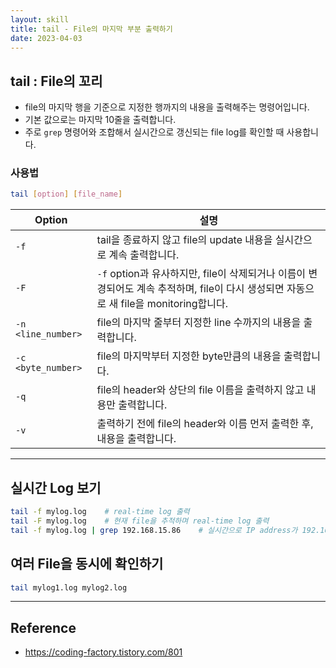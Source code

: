 ```yaml
---
layout: skill
title: tail - File의 마지막 부분 출력하기
date: 2023-04-03
---
```



## tail : File의 꼬리

- file의 마지막 행을 기준으로 지정한 행까지의 내용을 출력해주는 명령어입니다.
- 기본 값으로는 마지막 10줄을 출력합니다.
- 주로 `grep` 명령어와 조합해서 실시간으로 갱신되는 file log를 확인할 때 사용합니다.


### 사용법

```sh
tail [option] [file_name]
```

| Option | 설명 |
| --- | --- |
| `-f` | tail을 종료하지 않고 file의 update 내용을 실시간으로 계속 출력합니다. |
| `-F` | `-f` option과 유사하지만, file이 삭제되거나 이름이 변경되어도 계속 추적하며, file이 다시 생성되면 자동으로 새 file을 monitoring합니다. |
| `-n <line_number>` | file의 마지막 줄부터 지정한 line 수까지의 내용을 출력합니다. |
| `-c <byte_number>` | file의 마지막부터 지정한 byte만큼의 내용을 출력합니다. |
| `-q` | file의 header와 상단의 file 이름을 출력하지 않고 내용만 출력합니다. |
| `-v` | 출력하기 전에 file의 header와 이름 먼저 출력한 후, 내용을 출력합니다. |


---


## 실시간 Log 보기

```sh
tail -f mylog.log    # real-time log 출력
tail -F mylog.log    # 현재 file을 추적하며 real-time log 출력
tail -f mylog.log | grep 192.168.15.86    # 실시간으로 IP address가 192.168.42.12인 행만 추출
```


## 여러 File을 동시에 확인하기

```sh
tail mylog1.log mylog2.log
```


---


## Reference

- <https://coding-factory.tistory.com/801>
